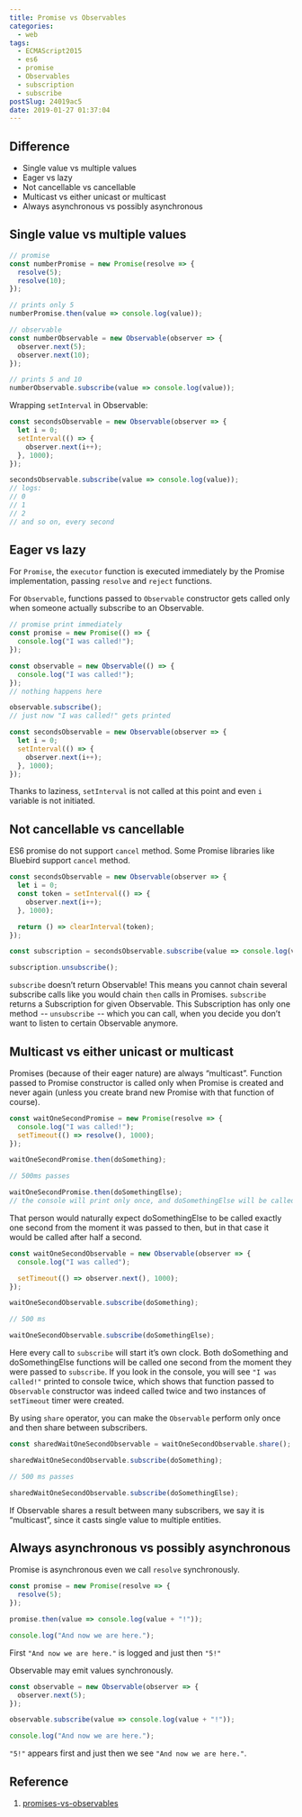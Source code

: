 ```yaml
---
title: Promise vs Observables
categories:
  - web
tags:
  - ECMAScript2015
  - es6
  - promise
  - Observables
  - subscription
  - subscribe
postSlug: 24019ac5
date: 2019-01-27 01:37:04
---
```


## Difference

- Single value vs multiple values
- Eager vs lazy
- Not cancellable vs cancellable
- Multicast vs either unicast or multicast
- Always asynchronous vs possibly asynchronous

## Single value vs multiple values

```js
// promise
const numberPromise = new Promise(resolve => {
  resolve(5);
  resolve(10);
});

// prints only 5
numberPromise.then(value => console.log(value));

// observable
const numberObservable = new Observable(observer => {
  observer.next(5);
  observer.next(10);
});

// prints 5 and 10
numberObservable.subscribe(value => console.log(value));
```

Wrapping `setInterval` in Observable:

```js
const secondsObservable = new Observable(observer => {
  let i = 0;
  setInterval(() => {
    observer.next(i++);
  }, 1000);
});

secondsObservable.subscribe(value => console.log(value));
// logs:
// 0
// 1
// 2
// and so on, every second
```

## Eager vs lazy

For `Promise`, the `executor` function is executed immediately by the Promise implementation, passing `resolve` and `reject` functions.

For `Observable`, functions passed to `Observable` constructor gets called only when someone actually subscribe to an Observable.

```js
// promise print immediately
const promise = new Promise(() => {
  console.log("I was called!");
});

const observable = new Observable(() => {
  console.log("I was called!");
});
// nothing happens here

observable.subscribe();
// just now "I was called!" gets printed

const secondsObservable = new Observable(observer => {
  let i = 0;
  setInterval(() => {
    observer.next(i++);
  }, 1000);
});
```

Thanks to laziness, `setInterval` is not called at this point and even `i` variable is not initiated.

## Not cancellable vs cancellable

ES6 promise do not support `cancel` method. Some Promise libraries like Bluebird support `cancel` method.

```js
const secondsObservable = new Observable(observer => {
  let i = 0;
  const token = setInterval(() => {
    observer.next(i++);
  }, 1000);

  return () => clearInterval(token);
});

const subscription = secondsObservable.subscribe(value => console.log(value));

subscription.unsubscribe();
```

`subscribe` doesn’t return Observable! This means you cannot chain several subscribe calls like you would chain `then` calls in Promises. `subscribe` returns a Subscription for given Observable. This Subscription has only one method  -- `unsubscribe`  -- which you can call, when you decide you don’t want to listen to certain Observable anymore.

## Multicast vs either unicast or multicast

Promises (because of their eager nature) are always “multicast”. Function passed to Promise constructor is called only when Promise is created and never again (unless you create brand new Promise with that function of course).

```js
const waitOneSecondPromise = new Promise(resolve => {
  console.log("I was called!");
  setTimeout(() => resolve(), 1000);
});

waitOneSecondPromise.then(doSomething);

// 500ms passes

waitOneSecondPromise.then(doSomethingElse);
// the console will print only once, and doSomethingElse will be called after only half second.
```

That person would naturally expect doSomethingElse to be called exactly one second from the moment it was passed to then, but in that case it would be called after half a second.

```js
const waitOneSecondObservable = new Observable(observer => {
  console.log("I was called");

  setTimeout(() => observer.next(), 1000);
});

waitOneSecondObservable.subscribe(doSomething);

// 500 ms

waitOneSecondObservable.subscribe(doSomethingElse);
```

Here every call to `subscribe` will start it’s own clock. Both doSomething and doSomethingElse functions will be called one second from the moment they were passed to `subscribe`. If you look in the console, you will see `"I was called!"` printed to console twice, which shows that function passed to `Observable` constructor was indeed called twice and two instances of `setTimeout` timer were created.

By using `share` operator, you can make the `Observable` perform only once and then share between subscribers.

```js
const sharedWaitOneSecondObservable = waitOneSecondObservable.share();

sharedWaitOneSecondObservable.subscribe(doSomething);

// 500 ms passes

sharedWaitOneSecondObservable.subscribe(doSomethingElse);
```

If Observable shares a result between many subscribers, we say it is “multicast”, since it casts single value to multiple entities.

## Always asynchronous vs possibly asynchronous

Promise is asynchronous even we call `resolve` synchronously.

```js
const promise = new Promise(resolve => {
  resolve(5);
});

promise.then(value => console.log(value + "!"));

console.log("And now we are here.");
```

First `"And now we are here."` is logged and just then `"5!"`

Observable may emit values synchronously.

```js
const observable = new Observable(observer => {
  observer.next(5);
});

observable.subscribe(value => console.log(value + "!"));

console.log("And now we are here.");
```

`"5!"` appears first and just then we see `"And now we are here."`.

## Reference

1. [promises-vs-observables](https://medium.com/@mpodlasin/promises-vs-observables-4c123c51fe13)
